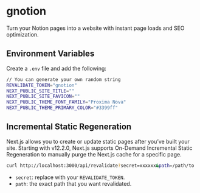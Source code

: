 # gnotion

Turn your Notion pages into a website with instant page loads and SEO optimization.

## Environment Variables

Create a `.env` file and add the following:

```sh
// You can generate your own random string
REVALIDATE_TOKEN="gnotion"
NEXT_PUBLIC_SITE_TITLE=""
NEXT_PUBLIC_SITE_FAVICON=""
NEXT_PUBLIC_THEME_FONT_FAMILY="Proxima Nova"
NEXT_PUBLIC_THEME_PRIMARY_COLOR="#3399ff"
```

## Incremental Static Regeneration

Next.js allows you to create or update static pages after you’ve built your site. Starting with v12.2.0, Next.js supports On-Demand Incremental Static Regeneration to manually purge the Next.js cache for a specific page.

```sh
curl http://localhost:3000/api/revalidate?secret=xxxxxx&path=/path/to
```

- `secret`: replace with your `REVALIDATE_TOKEN`.
- `path`: the exact path that you want revalidated.
